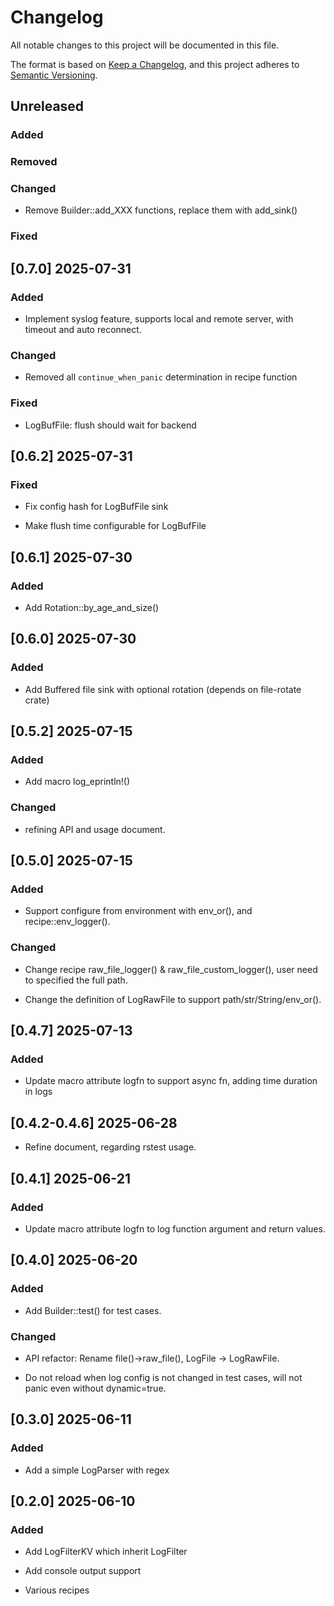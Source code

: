 # Changelog

All notable changes to this project will be documented in this file.

The format is based on [Keep a Changelog](https://keepachangelog.com/en/1.0.0/),
and this project adheres to [Semantic Versioning](https://semver.org/spec/v2.0.0.html).

## Unreleased

### Added

### Removed

### Changed

- Remove Builder::add_XXX functions, replace them with add_sink()

### Fixed

## [0.7.0] 2025-07-31

### Added

- Implement syslog feature, supports local and remote server, with timeout and auto reconnect.

### Changed

- Removed all `continue_when_panic` determination in recipe function

### Fixed

- LogBufFile: flush should wait for backend

## [0.6.2] 2025-07-31

### Fixed

- Fix config hash for LogBufFile sink

- Make flush time configurable for LogBufFile

## [0.6.1] 2025-07-30

### Added

- Add Rotation::by_age_and_size()

## [0.6.0] 2025-07-30

### Added

- Add Buffered file sink with optional rotation (depends on file-rotate crate)

## [0.5.2] 2025-07-15

### Added

- Add macro log_eprintln!()

### Changed

- refining API and usage document.

## [0.5.0] 2025-07-15

### Added

- Support configure from environment with env_or(), and recipe::env_logger().

### Changed

- Change recipe raw_file_logger() & raw_file_custom_logger(), user need to specified the full path.

- Change the definition of LogRawFile to support path/str/String/env_or().

## [0.4.7] 2025-07-13

### Added

- Update macro attribute logfn to support async fn, adding time duration in logs

## [0.4.2-0.4.6] 2025-06-28

- Refine document, regarding rstest usage.

## [0.4.1] 2025-06-21

### Added

- Update macro attribute logfn to log function argument and return values.

## [0.4.0] 2025-06-20

### Added

- Add Builder::test() for test cases.

### Changed

- API refactor:  Rename file()->raw_file(), LogFile -> LogRawFile.

- Do not reload when log config is not changed in test cases, will not panic even without dynamic=true.

## [0.3.0] 2025-06-11

### Added

- Add a simple LogParser with regex

## [0.2.0] 2025-06-10

### Added

- Add LogFilterKV which inherit LogFilter

- Add console output support

- Various recipes
